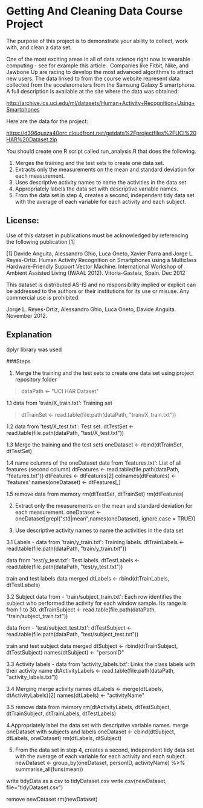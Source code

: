# Getting And Cleaning Data Course Project
The purpose of this project is to demonstrate your ability to collect, work with, and clean a data set.

One of the most exciting areas in all of data science right now is wearable computing - see for example this article . Companies like Fitbit, Nike, and Jawbone Up are racing to develop the most advanced algorithms to attract new users. The data linked to from the course website represent data collected from the accelerometers from the Samsung Galaxy S smartphone. A full description is available at the site where the data was obtained:

http://archive.ics.uci.edu/ml/datasets/Human+Activity+Recognition+Using+Smartphones

Here are the data for the project:

https://d396qusza40orc.cloudfront.net/getdata%2Fprojectfiles%2FUCI%20HAR%20Dataset.zip

You should create one R script called run_analysis.R that does the following.

1. Merges the training and the test sets to create one data set.
1. Extracts only the measurements on the mean and standard deviation for each measurement.
1. Uses descriptive activity names to name the activities in the data set
1. Appropriately labels the data set with descriptive variable names.
1. From the data set in step 4, creates a second, independent tidy data set with the average of each variable for each activity and each subject.

## License:
Use of this dataset in publications must be acknowledged by referencing the following publication [1] 

[1] Davide Anguita, Alessandro Ghio, Luca Oneto, Xavier Parra and Jorge L. Reyes-Ortiz. Human Activity Recognition on Smartphones using a Multiclass Hardware-Friendly Support Vector Machine. International Workshop of Ambient Assisted Living (IWAAL 2012). Vitoria-Gasteiz, Spain. Dec 2012

This dataset is distributed AS-IS and no responsibility implied or explicit can be addressed to the authors or their institutions for its use or misuse. Any commercial use is prohibited.

Jorge L. Reyes-Ortiz, Alessandro Ghio, Luca Oneto, Davide Anguita. November 2012.

## Explanation
dplyr library was used

###Steps
1. Merge the training and the test sets to create one data set using project repository folder
> dataPath <- "UCI HAR Dataset"

1.1 data from 'train/X_train.txt': Training set
> dtTrainSet <- read.table(file.path(dataPath, "train/X_train.txt"))

1.2 data from 'test/X_test.txt': Test set.
dtTestSet <- read.table(file.path(dataPath, "test/X_test.txt"))

1.3 Merge the training and the test sets
oneDataset <- rbind(dtTrainSet, dtTestSet)

1.4 name columns of the oneDataset data from 'features.txt': List of all features (second column)
dtFeatures <- read.table(file.path(dataPath, "features.txt"))
dtFeatures <- dtFeatures[2]
colnames(dtFeatures) <-'features'
names(oneDataset) <- dtFeatures[,]

1.5 remove data from memory
rm(dtTestSet, dtTrainSet)
rm(dtFeatures)

2. Extract only the measurements on the mean and standard deviation for each measurement.
oneDataset <- oneDataset[grepl("std|mean",names(oneDataset), ignore.case = TRUE)]

3. Use descriptive activity names to name the activities in the data set

3.1 Labels - data from 'train/y_train.txt': Training labels.
dtTrainLabels <- read.table(file.path(dataPath, "train/y_train.txt"))

data from 'test/y_test.txt': Test labels.
dtTestLabels <- read.table(file.path(dataPath, "test/y_test.txt"))

train and test labels data merged 
dtLabels <- rbind(dtTrainLabels, dtTestLabels)

3.2 Subject data from - 'train/subject_train.txt': 
Each row identifies the subject who performed the activity for each window sample. 
Its range is from 1 to 30. 
dtTrainSubject <- read.table(file.path(dataPath, "train/subject_train.txt"))

data from - 'test/subject_test.txt':
dtTestSubject <- read.table(file.path(dataPath, "test/subject_test.txt"))

train and test subject data merged
dtSubject <- rbind(dtTrainSubject, dtTestSubject)
names(dtSubject) <- "personID"

3.3 Activity labels - data from 'activity_labels.txt': Links the class labels with their activity name
dtActivityLabels <- read.table(file.path(dataPath, "activity_labels.txt"))

3.4 Merging
merge activity names
dtLabels <- merge(dtLabels, dtActivityLabels)[2]
names(dtLabels) <- "activityName"

3.5 remove data from memory
rm(dtActivityLabels, dtTestSubject, dtTrainSubject, dtTrainLabels, dtTestLabels)

4.Appropriately label the data set with descriptive variable names.
merge oneDataset with subjects and labels
oneDataset <- cbind(dtSubject, dtLabels, oneDataset)
rm(dtLabels, dtSubject)

5. From the data set in step 4, creates a second, 
independent tidy data set with the average of each variable for each activity and each subject.
newDataset <- group_by(oneDataset, personID, activityName) %>%
  summarise_all(funs(mean))

write tidyData as a csv to tidyDataset.csv
write.csv(newDataset, file="tidyDataset.csv")

remove newDataset
rm(newDataset)